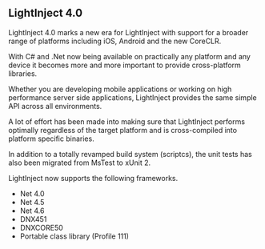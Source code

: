 ## LightInject 4.0 ##
LightInject 4.0 marks a new era for LightInject with support for a broader range of platforms including iOS, Android and the new CoreCLR.

With C# and .Net now being available on practically any platform and any device it becomes more and more important to provide cross-platform libraries.

Whether you are developing mobile applications or working on high performance server side applications,  LightInject provides the same simple API across all environments.

A lot of effort has been made into making sure that LightInject performs optimally regardless of the target platform and 
is cross-compiled into platform specific binaries.

In addition to a totally revamped build system (scriptcs), the unit  tests has also been migrated from MsTest to xUnit 2.

LightInject now supports the following frameworks.

* Net 4.0
* Net 4.5
* Net 4.6
* DNX451
* DNXCORE50
* Portable class library (Profile 111) 